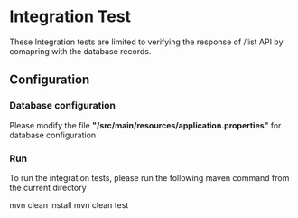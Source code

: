 # Integration Test

These Integration tests are limited to verifying the response of /list API by comapring with the database records.


## Configuration

### Database configuration

Please modify the file **"/src/main/resources/application.properties"** for database configuration

### Run

To run the integration tests, please run the following maven command from the current directory

mvn clean install
mvn clean test